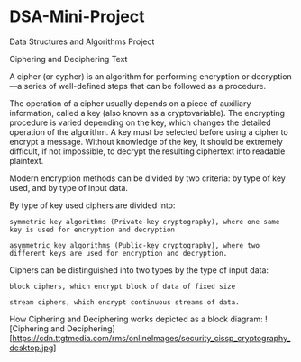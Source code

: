 # DSA-Mini-Project

Data Structures and Algorithms Project 

Ciphering and Deciphering Text 

A cipher (or cypher) is an algorithm for performing encryption or decryption—a series of well-defined steps that can be followed as a procedure.

The operation of a cipher usually depends on a piece of auxiliary information, called a key (also known as a cryptovariable). The encrypting procedure is varied depending on the key, which changes the detailed operation of the algorithm. A key must be selected before using a cipher to encrypt a message. Without knowledge of the key, it should be extremely difficult, if not impossible, to decrypt the resulting ciphertext into readable plaintext. 

Modern encryption methods can be divided by two criteria: by type of key used, and by type of input data.

By type of key used ciphers are divided into:

    symmetric key algorithms (Private-key cryptography), where one same key is used for encryption and decryption

    asymmetric key algorithms (Public-key cryptography), where two different keys are used for encryption and decryption.

Ciphers can be distinguished into two types by the type of input data:

    block ciphers, which encrypt block of data of fixed size

    stream ciphers, which encrypt continuous streams of data.

How Ciphering and Deciphering works depicted as a block diagram:
![Ciphering and Deciphering][https://cdn.ttgtmedia.com/rms/onlineImages/security_cissp_cryptography_desktop.jpg]
